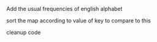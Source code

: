 Add the usual frequencies of english alphabet

sort the map according to value of key to compare to this

cleanup code
